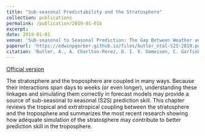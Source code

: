 ```yaml
---
title: "Sub-seasonal Predictability and the Stratosphere"
collection: publications
permalink: /publication/2019-01-01b
excerpt: 
date: 2019-01-01
venue: 'Sub-seasonal to Seasonal Prediction: The Gap Between Weather and Climate Forecasting'
paperurl: 'https://edwinpgerber.github.io/files/butler_etal-S2S-2019.pdf'
citation: 'Butler, A., A. Charlton-Perez, D. I. V. Domeisen, C. Garfinkel, E. P. Gerber, P. Hitchcock, A. Y. Karpechko, A. C. Maycock, M. Sigmond, I. Simpson, and S.-W. Son, 2019: Sub-seasonal Predictability and the Stratosphere, <i>Sub-seasonal to Seasonal Prediction: The Gap Between Weather and Climate Forecasting</i>, A. W. Robserton and F. Vitart, Eds., 223-241, doi:10.1016/B978-0-12-811714-9.00011-5.'
---
```


[Official version](https://www.sciencedirect.com/science/article/pii/B9780128117149000115?via%3Dihub)

The stratosphere and the troposphere are coupled in many ways. Because their interactions span days to weeks (or even longer), understanding these linkages and simulating them correctly in forecast models may provide a source of sub-seasonal to seasonal (S2S) prediction skill. This chapter reviews the tropical and extratropical coupling between the stratosphere and the troposphere and summarizes the most recent research showing how adequate simulation of the stratosphere may contribute to better prediction skill in the troposphere.

